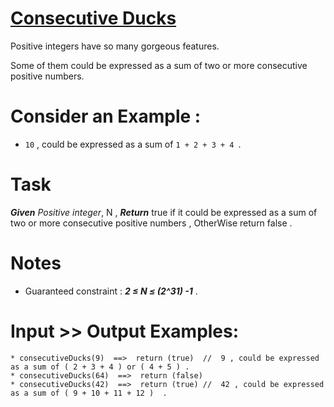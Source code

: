 # [Consecutive Ducks](https://www.codewars.com/kata/consecutive-ducks "https://www.codewars.com/kata/5dae2599a8f7d90025d2f15f")

Positive integers have so many gorgeous features. 

Some of them could be expressed as a sum of two or more consecutive positive numbers.

# Consider an Example :

* `10` , could be expressed as a sum of `1 + 2 + 3 + 4 `.

# Task

**_Given_** *Positive integer*, N , **_Return_** true if it could be expressed as a sum of two or more consecutive positive numbers , OtherWise return false .

# Notes 

* Guaranteed constraint  :  **_2  ≤  N  ≤  (2^31) -1_** .

# Input >> Output Examples:


```
* consecutiveDucks(9)  ==>  return (true)  //  9 , could be expressed as a sum of ( 2 + 3 + 4 ) or ( 4 + 5 ) . 
* consecutiveDucks(64)  ==>  return (false)
* consecutiveDucks(42)  ==>  return (true) //  42 , could be expressed as a sum of ( 9 + 10 + 11 + 12 )  . 
```